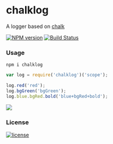 # chalklog
A logger based on [chalk](https://github.com/chalk/chalk)

[![NPM version][npm-image]][npm-url] [![Build Status][travis-image]][travis-url]

### Usage

 `npm i chalklog`

```javascript
var log = require('chalklog')('scope');

log.red('red');
log.bgGreen('bgGreen');
log.blue.bgRed.bold('blue+bgRed+bold');
```

![](https://cdn.int64ago.org/slhbiuutwwbn5i6raoflxr.png)

### License
[![license][license-image]][license-url]

 [npm-url]: https://npmjs.org/package/chalklog
 [npm-image]: https://img.shields.io/npm/v/chalklog.svg

 [travis-url]: https://travis-ci.org/int64ago/chalklog
 [travis-image]: https://img.shields.io/travis/int64ago/chalklog.svg

 [license-url]: https://github.com/int64ago/chalklog/blob/master/LICENSE
 [license-image]: https://img.shields.io/github/license/int64ago/chalklog.svg